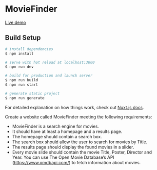 # MovieFinder
[Live demo](https://movie-finder-nuxt.herokuapp.com/)
## Build Setup

```bash
# install dependencies
$ npm install

# serve with hot reload at localhost:3000
$ npm run dev

# build for production and launch server
$ npm run build
$ npm run start

# generate static project
$ npm run generate
```

For detailed explanation on how things work, check out [Nuxt.js docs](https://nuxtjs.org).


Create a website called MovieFinder meeting the following requirements:
- MovieFinder is a search engine for movies.
- It should have at least a homepage and a results page.
- The homepage should contain a search box.
- The search box should allow the user to search for movies by Title.
- The results page should display the found movies in a slider.
- Every movie slide should contain the movie Title, Poster, Director and Year.
You can use The Open Movie Database’s API (https://www.omdbapi.com/) to fetch information about movies.


